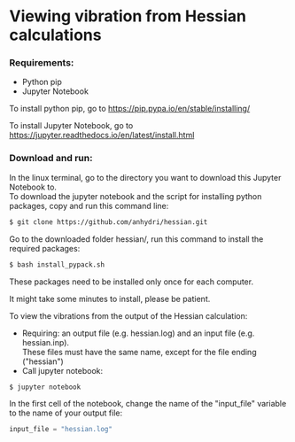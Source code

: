 # Viewing vibration from Hessian calculations

### Requirements:
  - Python pip
  - Jupyter Notebook
  
To install python pip, go to https://pip.pypa.io/en/stable/installing/

To install Jupyter Notebook, go to https://jupyter.readthedocs.io/en/latest/install.html

### Download and run:
In the linux terminal, go to the directory you want to download this Jupyter Notebook to. <br/>
To download the jupyter notebook and the script for installing python packages, copy and run this command line:

```bash
$ git clone https://github.com/anhydri/hessian.git
```

Go to the downloaded folder hessian/, run this command to install the required packages:

```bash
$ bash install_pypack.sh
```

These packages need to be installed only once for each computer.

It might take some minutes to install, please be patient.

To view the vibrations from the output of the Hessian calculation: <br/>
- Requiring: an output file (e.g. hessian.log) and an input file (e.g. hessian.inp). <br/>
  These files must have the same name, except for the file ending ("hessian")
- Call jupyter notebook:

```bash
$ jupyter notebook
```

In the first cell of the notebook, change the name of the "input_file" variable to the name of your output file:
```python
input_file = "hessian.log"
```



